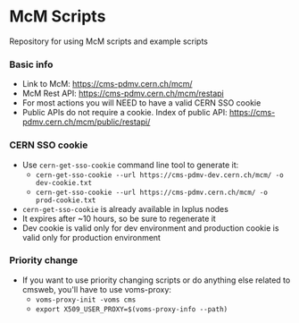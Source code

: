 # McM Scripts
Repository for using McM scripts and example scripts

### Basic info
* Link to McM: https://cms-pdmv.cern.ch/mcm/
* McM Rest API: https://cms-pdmv.cern.ch/mcm/restapi
* For most actions you will NEED to have a valid CERN SSO cookie
* Public APIs do not require a cookie. Index of public API: https://cms-pdmv.cern.ch/mcm/public/restapi/

### CERN SSO cookie
* Use `cern-get-sso-cookie` command line tool to generate it:
    * `cern-get-sso-cookie --url https://cms-pdmv-dev.cern.ch/mcm/ -o dev-cookie.txt`
    * `cern-get-sso-cookie --url https://cms-pdmv.cern.ch/mcm/ -o prod-cookie.txt`
* `cern-get-sso-cookie` is already available in lxplus nodes
* It expires after ~10 hours, so be sure to regenerate it
* Dev cookie is valid only for dev environment and production cookie is valid only for production environment

### Priority change
* If you want to use priority changing scripts or do anything else related to cmsweb, you'll have to use voms-proxy:
    * `voms-proxy-init -voms cms`
    * `export X509_USER_PROXY=$(voms-proxy-info --path)`
